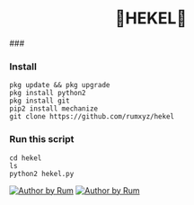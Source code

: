 <h1 align="center">
    🤙HEKEL🤙
</h1>
###

### Install
```
pkg update && pkg upgrade
pkg install python2
pkg install git
pip2 install mechanize
git clone https://github.com/rumxyz/hekel
```
### Run this script
```
cd hekel
ls
python2 hekel.py
```

<a href="#"><img title="Author by Rum" src="https://img.shields.io/badge/Script%20By-MuhammadRizky-green?"></a>
<a href="#"><img title="Author by Rum" src="https://img.shields.io/badge/Code%20-python2.7-blue?"></a>
<br>
